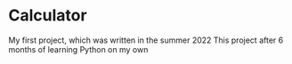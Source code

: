 # Calculator
My first project, which was written in the summer 2022
This project after 6 months of learning Python on my own